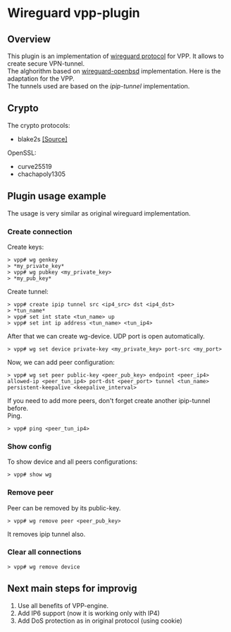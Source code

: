 # Wireguard vpp-plugin

## Overview
This plugin is an implementation of [wireguard protocol](https://www.wireguard.com/) for VPP. It allows to create secure VPN-tunnel.   
The alghorithm based on [wireguard-openbsd](https://git.zx2c4.com/wireguard-openbsd/) implementation. Here is the adaptation for the VPP.  
The tunnels used are based on the *ipip-tunnel* implementation.


## Crypto

The crypto protocols:

- blake2s [[Source]](https://github.com/BLAKE2/BLAKE2)

OpenSSL:

- curve25519
- chachapoly1305

## Plugin usage example
The usage is very similar as original wireguard implementation.

### Create connection
Create keys:

```
> vpp# wg genkey  
> *my_private_key*  
> vpp# wg pubkey <my_private_key>  
> *my_pub_key*  
```

Create tunnel: 
```
> vpp# create ipip tunnel src <ip4_src> dst <ip4_dst>  
> *tun_name*  
> vpp# set int state <tun_name> up  
> vpp# set int ip address <tun_name> <tun_ip4>
```

After that we can create wg-device. UDP port is open automatically.
```
> vpp# wg set device private-key <my_private_key> port-src <my_port>  
```

Now, we can add peer configuration:
```
> vpp# wg set peer public-key <peer_pub_key> endpoint <peer_ip4> allowed-ip <peer_tun_ip4> port-dst <peer_port> tunnel <tun_name> persistent-keepalive <keepalive_interval>  
```
If you need to add more peers, don't forget create another ipip-tunnel before.  
Ping.
```
> vpp# ping <peer_tun_ip4>
```
### Show config
To show device and all peers configurations:
```
> vpp# show wg 
```

### Remove peer
Peer can be removed by its public-key.
```
> vpp# wg remove peer <peer_pub_key> 
```
It removes ipip tunnel also.

### Clear all connections
```
> vpp# wg remove device
```

## Next main steps for improvig
1. Use all benefits of VPP-engine.
2. Add IP6 support (now it is working only with IP4)
3. Add DoS protection as in original protocol (using cookie)
